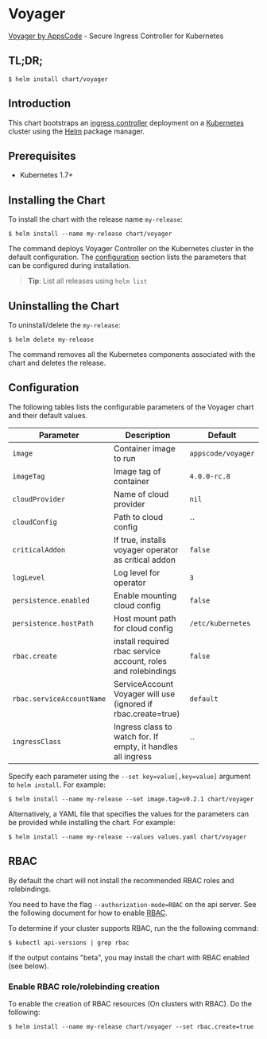 # Voyager
[Voyager by AppsCode](https://github.com/appscode/voyager) - Secure Ingress Controller for Kubernetes

## TL;DR;

```console
$ helm install chart/voyager
```

## Introduction

This chart bootstraps an [ingress controller](https://github.com/appscode/voyager) deployment on a [Kubernetes](http://kubernetes.io) cluster using the [Helm](https://helm.sh) package manager.


## Prerequisites

- Kubernetes 1.7+

## Installing the Chart
To install the chart with the release name `my-release`:
```console
$ helm install --name my-release chart/voyager
```
The command deploys Voyager Controller on the Kubernetes cluster in the default configuration. The [configuration](#configuration) section lists the parameters that can be configured during installation.

> **Tip**: List all releases using `helm list`

## Uninstalling the Chart

To uninstall/delete the `my-release`:

```console
$ helm delete my-release
```

The command removes all the Kubernetes components associated with the chart and deletes the release.

## Configuration

The following tables lists the configurable parameters of the Voyager chart and their default values.


| Parameter                 | Description                                                   | Default            |
| --------------------------| ------------------------------------------------------------- | ------------------ |
| `image`                   | Container image to run                                        | `appscode/voyager` |
| `imageTag`                | Image tag of container                                        | `4.0.0-rc.8`       |
| `cloudProvider`           | Name of cloud provider                                        | `nil`              |
| `cloudConfig`             | Path to cloud config                                          | ``                 |
| `criticalAddon`           | If true, installs voyager operator as critical addon          | `false`            |
| `logLevel`                | Log level for operator                                        | `3`                |
| `persistence.enabled`     | Enable mounting cloud config                                  | `false`            |
| `persistence.hostPath`    | Host mount path for cloud config                              | `/etc/kubernetes`  |
| `rbac.create`             | install required rbac service account, roles and rolebindings | `false`            |
| `rbac.serviceAccountName` | ServiceAccount Voyager will use (ignored if rbac.create=true) | `default`          |
| `ingressClass`            | Ingress class to watch for. If empty, it handles all ingress  | ``                 |


Specify each parameter using the `--set key=value[,key=value]` argument to `helm install`. For example:

```console
$ helm install --name my-release --set image.tag=v0.2.1 chart/voyager
```

Alternatively, a YAML file that specifies the values for the parameters can be provided while
installing the chart. For example:

```console
$ helm install --name my-release --values values.yaml chart/voyager
```

## RBAC
By default the chart will not install the recommended RBAC roles and rolebindings.

You need to have the flag `--authorization-mode=RBAC` on the api server. See the following document for how to enable [RBAC](https://kubernetes.io/docs/admin/authorization/rbac/).

To determine if your cluster supports RBAC, run the the following command:

```console
$ kubectl api-versions | grep rbac
```

If the output contains "beta", you may install the chart with RBAC enabled (see below).

### Enable RBAC role/rolebinding creation

To enable the creation of RBAC resources (On clusters with RBAC). Do the following:

```console
$ helm install --name my-release chart/voyager --set rbac.create=true
```
